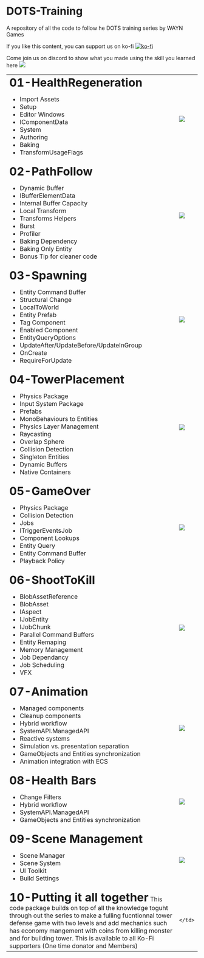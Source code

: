 # DOTS-Training
A repository of all the code to follow he DOTS training series by WAYN Games


If you like this content, you can support us on ko-fi [![ko-fi](https://ko-fi.com/img/githubbutton_sm.svg)](https://ko-fi.com/M4M8UEQP8)

Come join us on discord to show what you made using the skill you learned here [![](https://dcbadge.vercel.app/api/server/GhgM26xxPe?style=flat)](https://discord.gg/GhgM26xxPe)


<table border="0">
	<tr>
		<td>
			<b style="font-size:30px">01-HealthRegeneration</b>
			<ul>
				<li> Import Assets</li>
				<li> Setup</li>
				<li> Editor Windows</li>
				<li> IComponentData </li>
				<li> System </li>
				<li> Authoring</li>
				<li> Baking </li>
				<li> TransformUsageFlags </li>
			</ul>
		</td>
		<td>
			<a href="https://www.youtube.com/watch?v=Z5CMGm6lmDQ">
				<img src="https://img.youtube.com/vi/Z5CMGm6lmDQ/0.jpg"/>
			</a>
		</td>
	</tr>
	<tr>
		<td>
			<b style="font-size:30px">02-PathFollow</b>
			<ul>
				<li> Dynamic Buffer</li>
				<li> IBufferElementData</li>
				<li> Internal Buffer Capacity</li>
				<li> Local Transform</li>
				<li> Transforms Helpers</li>
				<li> Burst </li>
				<li> Profiler</li>
				<li> Baking Dependency</li>
				<li> Baking Only Entity</li>
				<li> Bonus Tip for cleaner code</li>
			</ul>
		</td>
		<td>
			<a href="https://www.youtube.com/watch?v=gODYxTgk-TI">
				<img src="https://img.youtube.com/vi/gODYxTgk-TI/0.jpg"/>
			</a>
		</td>
	</tr>
</tr>
<tr>
	<td>
		<b style="font-size:30px">03-Spawning</b>
		<ul>
			<li>Entity Command Buffer</li>
			<li>Structural Change</li>
			<li>LocalToWorld</li>
			<li>Entity Prefab</li>
			<li>Tag Component </li>
			<li>Enabled Component</li>
			<li>EntityQueryOptions</li>
			<li>UpdateAfter/UpdateBefore/UpdateInGroup</li>
			<li>OnCreate</li>
			<li>RequireForUpdate</li>
		</ul>
	</td>
	<td>
		<a href="https://www.youtube.com/watch?v=wpuBGPqa4z8">
			<img src="https://img.youtube.com/vi/wpuBGPqa4z8/0.jpg"/>
		</a>
	</td>
</tr>
<tr>
	<td>
		<b style="font-size:30px">04-TowerPlacement</b>
		<ul>
			<li>Physics Package                      </li>
			<li>Input System Package                 </li>
			<li>Prefabs                              </li>
			<li>MonoBehaviours to Entities           </li>
			<li>Physics Layer Management             </li>
			<li>Raycasting                           </li>
			<li>Overlap Sphere                       </li>
			<li>Collision Detection                  </li>
			<li>Singleton Entities                   </li>
			<li>Dynamic Buffers                      </li>
			<li>Native Containers                    </li>
		</ul>
	</td>
	<td>
		<a href="https://www.youtube.com/watch?v=sgWyFaSMC3c">
			<img src="https://img.youtube.com/vi/sgWyFaSMC3c/0.jpg"/>
		</a>
	</td>
</tr>
<tr>
	<td>
		<b style="font-size:30px">05-GameOver</b>
		<ul>
			<li>Physics Package			 </li>
			<li>Collision Detection      </li>
			<li>Jobs                     </li>
			<li>ITriggerEventsJob        </li>
			<li>Component Lookups        </li>
			<li>Entity Query             </li>
			<li>Entity Command Buffer    </li>
			<li>Playback Policy          </li>
		</ul>
	</td>
	<td>
		<a href="https://www.youtube.com/watch?v=Kv3CA8NUukM">
			<img src="https://img.youtube.com/vi/Kv3CA8NUukM/0.jpg"/>
		</a>
	</td>
</tr>
<tr>
	<td>
		<b style="font-size:30px">06-ShootToKill</b>
		<ul>
			<li>BlobAssetReference                   </li>
			<li>BlobAsset                            </li>
			<li>IAspect                              </li>
			<li>IJobEntity                           </li>
			<li>IJobChunk                            </li>
			<li>Parallel Command Buffers             </li>
			<li>Entity Remaping                      </li>
			<li>Memory Management                    </li>
			<li>Job Dependancy                       </li>
			<li>Job Scheduling                       </li>
			<li>VFX                                  </li>
		</ul>
	</td>
	<td>
		<a href="https://www.youtube.com/watch?v=FJdthVNK5dA">
			<img src="https://img.youtube.com/vi/FJdthVNK5dA/0.jpg"/>
		</a>
	</td>
</tr>
<tr>
	<td>
		<b style="font-size:30px">07-Animation</b>
		<ul>
			<li>Managed components                                  </li>
			<li>Cleanup components                                  </li>
			<li>Hybrid workflow                                     </li>
			<li>SystemAPI.ManagedAPI                                </li>
			<li>Reactive systems                                    </li>
			<li>Simulation vs. presentation separation              </li>
			<li>GameObjects and Entities synchronization            </li>
			<li>Animation integration with ECS                      </li>
		</ul>
	</td>
	<td>
		<a href="https://www.youtube.com/watch?v=va6xGjKBxbU">
			<img src="https://img.youtube.com/vi/va6xGjKBxbU/0.jpg"/>
		</a>
	</td>
</tr>
<tr>
	<td>
		<b style="font-size:30px">08-Health Bars</b>
		<ul>
			<li>Change Filters                            	      </li>
			<li>Hybrid workflow                                   </li>
			<li>SystemAPI.ManagedAPI                              </li>
			<li>GameObjects and Entities synchronization          </li>
		</ul>
	</td>
	<td>
		<a href="https://www.youtube.com/watch?v=UpeokYXpuqE">
			<img src="https://img.youtube.com/vi/UpeokYXpuqE/0.jpg"/>
		</a>
	</td>
</tr>
<tr>
	<td>
		<b style="font-size:30px">09-Scene Management</b>
		<ul>
			<li>Scene Manager                            	      </li>
			<li>Scene System                                   </li>
			<li>UI Toolkit                              </li>
			<li>Build Settings          </li>
		</ul>
	</td>
	<td>
		<a href="https://www.youtube.com/watch?v=ZigHHzelQ9Q">
			<img src="https://img.youtube.com/vi/ZigHHzelQ9Q/0.jpg"/>
		</a>
	</td>
</tr>
<tr>
	<td>
		<b style="font-size:30px">10-Putting it all together</b>
		This code package builds on top of all the knowledge toguht through out the series to make a fulling fucntionnal tower defense game with two levels and add mechanics such has economy mangement with coins from killing monster and for building tower.
		This is available to all Ko-Fi supporters (One time donator and Members)
	</td>
	<td>

	</td>
</tr>
</table>


